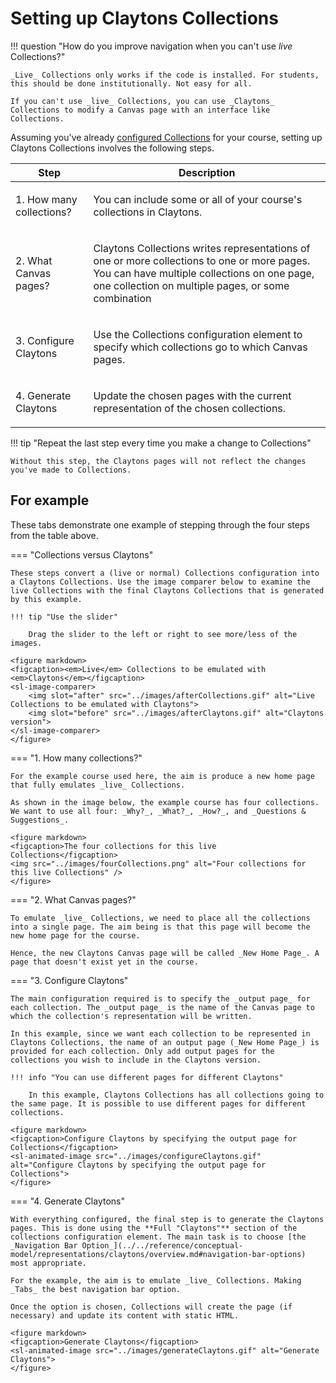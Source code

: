 # Setting up Claytons Collections

!!! question "How do you improve navigation when you can't use _live_ Collections?"

    _Live_ Collections only works if the code is installed. For students, this should be done institutionally. Not easy for all.

    If you can't use _live_ Collections, you can use _Claytons_ Collections to modify a Canvas page with an interface like Collections.

Assuming you've already [configured Collections](./overview.md) for your course, setting up Claytons Collections involves the following steps.

| Step | Description |
| ---- | ----------- |
| 1. How many collections? | <p>You can include some or all of your course's collections in Claytons.</p> |
| 2. What Canvas pages? | <p>Claytons Collections writes representations of one or more collections to one or more pages. You can have multiple collections on one page, one collection on multiple pages, or some combination</p> |
| 3. Configure Claytons | <p>Use the Collections configuration element to specify which collections go to which Canvas pages. </p> |
| 4. Generate Claytons | <p>Update the chosen pages with the current representation of the chosen collections.</p> |

!!! tip "Repeat the last step every time you make a change to Collections"

    Without this step, the Claytons pages will not reflect the changes you've made to Collections.

## For example

These tabs demonstrate one example of stepping through the four steps from the table above. 

=== "Collections versus Claytons"

    These steps convert a (live or normal) Collections configuration into a Claytons Collections. Use the image comparer below to examine the live Collections with the final Claytons Collections that is generated by this example.

    !!! tip "Use the slider"

        Drag the slider to the left or right to see more/less of the images.

    <figure markdown>
    <figcaption><em>Live</em> Collections to be emulated with <em>Claytons</em></figcaption>
    <sl-image-comparer>
        <img slot="after" src="../images/afterCollections.gif" alt="Live Collections to be emulated with Claytons">
        <img slot="before" src="../images/afterClaytons.gif" alt="Claytons version">
    </sl-image-comparer>
    </figure>


=== "1. How many collections?"

    For the example course used here, the aim is produce a new home page that fully emulates _live_ Collections.
    
    As shown in the image below, the example course has four collections. We want to use all four: _Why?_, _What?_, _How?_, and _Questions & Suggestions_.

    <figure markdown>
    <figcaption>The four collections for this live Collections</figcaption>
    <img src="../images/fourCollections.png" alt="Four collections for this live Collections" />
    </figure>



=== "2. What Canvas pages?"

    To emulate _live_ Collections, we need to place all the collections into a single page. The aim being is that this page will become the new home page for the course.

    Hence, the new Claytons Canvas page will be called _New Home Page_. A page that doesn't exist yet in the course.
    
=== "3. Configure Claytons"

    The main configuration required is to specify the _output page_ for each collection. The _output page_ is the name of the Canvas page to which the collection's representation will be written.

    In this example, since we want each collection to be represented in Claytons Collections, the name of an output page (_New Home Page_) is provided for each collection. Only add output pages for the collections you wish to include in the Claytons version.

    !!! info "You can use different pages for different Claytons"

        In this example, Claytons Collections has all collections going to the same page. It is possible to use different pages for different collections.

    <figure markdown>
    <figcaption>Configure Claytons by specifying the output page for Collections</figcaption>
    <sl-animated-image src="../images/configureClaytons.gif" alt="Configure Claytons by specifying the output page for Collections">
    </figure>

=== "4. Generate Claytons"

    With everything configured, the final step is to generate the Claytons pages. This is done using the **Full "Claytons"** section of the collections configuration element. The main task is to choose [the _Navigation Bar Option_](../../reference/conceptual-model/representations/claytons/overview.md#navigation-bar-options) most appropriate.

    For the example, the aim is to emulate _live_ Collections. Making _Tabs_ the best navigation bar option.

    Once the option is chosen, Collections will create the page (if necessary) and update its content with static HTML.

    <figure markdown>
    <figcaption>Generate Claytons</figcaption>
    <sl-animated-image src="../images/generateClaytons.gif" alt="Generate Claytons">
    </figure>




<link rel="stylesheet" href="https://cdn.jsdelivr.net/npm/@shoelace-style/shoelace@2.0.0/dist/themes/light.css" />
<script type="module" src="https://cdn.jsdelivr.net/npm/@shoelace-style/shoelace@2.0.0/dist/shoelace.js"></script>
